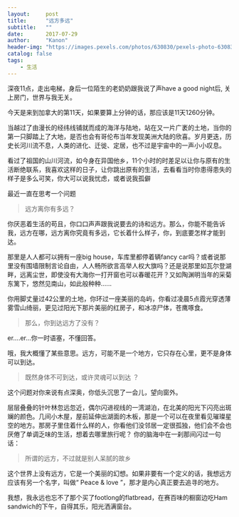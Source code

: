 ```yaml
---
layout:     post
title:      "远方多远"
subtitle:   ""
date:       2017-07-29
author:     "Kanon"
header-img: "https://images.pexels.com/photos/630830/pexels-photo-630830.jpeg?w=1260&h=750&auto=compress&cs=tinysrgb"
catalog: false
tags:
    - 生活
---
```


深夜11点，走出电梯，身后一位陌生的老奶奶跟我说了声have a good night后, 关上房门，世界与我无关。

今天是来到加拿大的第11天，如果要算上分钟的话，那应该是11天1260分钟。

当越过了由漫长的经纬线铺就而成的海洋与陆地，站在又一片广袤的土地，当你的第一只脚踏上了大地，是否也会有哥伦布当年发现美洲大陆的欣喜。岁月更迭，历史长河川流不息，人类的进化、迁徙、定居，也不过是宇宙中的一声小小叹息。

看过了祖国的山川河流，如今身在异国他乡，11个小时的时差足以让你与原有的生活断绝联系，我喜欢这样的日子，让你跳出原有的生活，去看看当时你患得患失的样子是多么可笑，你大可以说我忧虑，或者说我孤僻

最近一直在思考一个问题

> 远方离你有多远？

你厌恶着生活的苟且，你口口声声跟我说要去的诗和远方。那么，你能不能告诉我，远方在哪，远方离你究竟有多远，它长着什么样子，你，到底要怎样才能到达。

那里是人人都可以拥有一座big house，车库里都停着辆fancy car吗？或者说那里没有围墙限制言论自由，人人畅所欲言高举人权大旗吗？还是说那里如瓦尔登湖畔，远离尘世，即使没有大海你一打开窗也可以春暖花开？又如陶渊明当年的采菊东篱下，悠然见南山，如此般种种......

你用脚丈量过42公里的土地，你环过一座美丽的岛屿，你看过凌晨5点霞光穿透薄雾雪山绮丽，更见过阳光下那片美丽的红房子，和冰凉尸体，苍鹰啄食。

> 那么，你到达远方了没有？

er....er...你一时语塞，不懂回答。

哦，我大概懂了某些意思。远方，可能不是一个地方，它只存在心里，更不是身体可以到达。

> 既然身体不可到达，或许灵魂可以到达 ？

这个问题对你来说有点深奥，你低头沉思了一会儿，望向窗外。

层层叠叠的针叶林忽远忽近，偶尔闪进视线的一湾湖泊，在北美的阳光下闪亮出斑斓的颜色。几间小木屋，屋前延伸出湖面的木板，那是一个可以在夜里看见璀璨星空的地方。那房子里住着什么样的人，你看他们没邻居一定很孤独，他们会不会也厌倦了单调乏味的生活，想着去哪里旅行呢？
你的脑海中在一刹那间闪过一句话：

> 所谓的远方，不过就是别人呆腻的故乡

这个世界上没有远方，它是一个美丽的幻想。如果非要有一个定义的话，我想远方应该有另一个名字，叫做“ Peace & love ”，那才是内心真正要去追寻的地方。

我想，我永远也忘不了那个买了footlong的flatbread，在赛百味的橱窗边吃Ham sandwich的下午，自得其乐，阳光洒满窗台。
<br><br><br><br>

